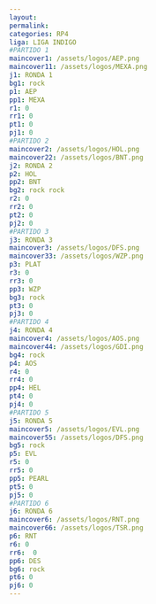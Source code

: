 ```yaml
---
layout: 
permalink: 
categories: RP4
liga: LIGA INDIGO
#PARTIDO 1
maincover1: /assets/logos/AEP.png
maincover11: /assets/logos/MEXA.png
j1: RONDA 1
bg1: rock
p1: AEP
pp1: MEXA
r1: 0
rr1: 0
pt1: 0
pj1: 0
#PARTIDO 2
maincover2: /assets/logos/HOL.png
maincover22: /assets/logos/BNT.png
j2: RONDA 2
p2: HOL
pp2: BNT
bg2: rock rock
r2: 0
rr2: 0
pt2: 0
pj2: 0
#PARTIDO 3
j3: RONDA 3
maincover3: /assets/logos/DFS.png
maincover33: /assets/logos/WZP.png
p3: PLAT
r3: 0
rr3: 0
pp3: WZP
bg3: rock
pt3: 0
pj3: 0
#PARTIDO 4
j4: RONDA 4
maincover4: /assets/logos/AOS.png
maincover44: /assets/logos/GDI.png
bg4: rock 
p4: AOS
r4: 0
rr4: 0
pp4: HEL
pt4: 0
pj4: 0
#PARTIDO 5
j5: RONDA 5
maincover5: /assets/logos/EVL.png
maincover55: /assets/logos/DFS.png
bg5: rock 
p5: EVL
r5: 0
rr5: 0
pp5: PEARL
pt5: 0
pj5: 0
#PARTIDO 6
j6: RONDA 6
maincover6: /assets/logos/RNT.png
maincover66: /assets/logos/TSR.png
p6: RNT
r6: 0
rr6:  0
pp6: DES
bg6: rock
pt6: 0
pj6: 0
---
```

